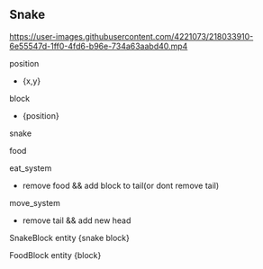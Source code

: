 
## Snake

https://user-images.githubusercontent.com/4221073/218033910-6e55547d-1ff0-4fd6-b96e-734a63aabd40.mp4




position
- {x,y}

block 



- {position}

snake

food

eat_system
- remove food && add block to tail(or dont remove tail)

move_system
- remove tail && add new head

SnakeBlock entity
{snake block}

FoodBlock entity
{block}
